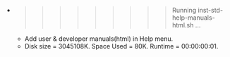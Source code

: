 * >>>>>>>>> Running inst-std-help-manuals-html.sh ...
  * Add user & developer manuals(html) in Help menu.
  * Disk size = 3045108K. Space Used = 80K. Runtime = 00:00:00:01.
